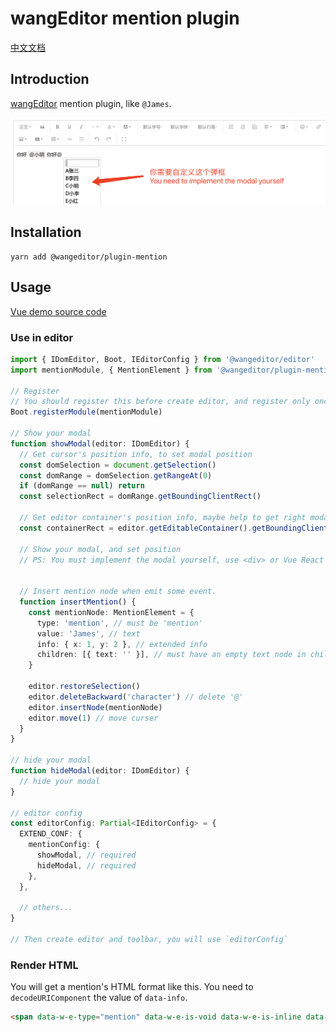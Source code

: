 # wangEditor mention plugin

[中文文档](./README.md)

## Introduction

[wangEditor](https://www.wangeditor.com/v5/) mention plugin, like `@James`.

![](./_img/demo.png)

## Installation

```shell
yarn add @wangeditor/plugin-mention
```

## Usage

[Vue demo source code](https://github.com/wangfupeng1988/vue2-wangeditor-demo/blob/master/src/components/MyEditorWithMention.vue)

### Use in editor

```ts
import { IDomEditor, Boot, IEditorConfig } from '@wangeditor/editor'
import mentionModule, { MentionElement } from '@wangeditor/plugin-mention'

// Register
// You should register this before create editor, and register only once (not repeatedly).
Boot.registerModule(mentionModule)

// Show your modal
function showModal(editor: IDomEditor) {
  // Get cursor's position info, to set modal position
  const domSelection = document.getSelection()
  const domRange = domSelection.getRangeAt(0)
  if (domRange == null) return
  const selectionRect = domRange.getBoundingClientRect()

  // Get editor container's position info, maybe help to get right modal position
  const containerRect = editor.getEditableContainer().getBoundingClientRect()

  // Show your modal, and set position
  // PS: You must implement the modal yourself, use <div> or Vue React component


  // Insert mention node when emit some event.
  function insertMention() {
    const mentionNode: MentionElement = {
      type: 'mention', // must be 'mention'
      value: 'James', // text
      info: { x: 1, y: 2 }, // extended info
      children: [{ text: '' }], // must have an empty text node in children
    }

    editor.restoreSelection()
    editor.deleteBackward('character') // delete '@'
    editor.insertNode(mentionNode)
    editor.move(1) // move curser
  }
}

// hide your modal
function hideModal(editor: IDomEditor) {
  // hide your modal
}

// editor config
const editorConfig: Partial<IEditorConfig> = {
  EXTEND_CONF: {
    mentionConfig: {
      showModal, // required
      hideModal, // required
    },
  },

  // others...
}

// Then create editor and toolbar, you will use `editorConfig`
```

### Render HTML

You will get a mention's HTML format like this. You need to `decodeURIComponent` the value of `data-info`.

```html
<span data-w-e-type="mention" data-w-e-is-void data-w-e-is-inline data-value="James" data-info="%7B%22x%22%3A10%7D">@James</span>
```


